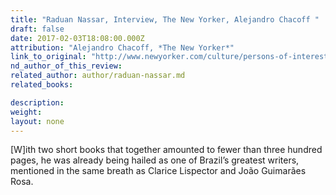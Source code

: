 ```yaml
---
title: "Raduan Nassar, Interview, The New Yorker, Alejandro Chacoff "
draft: false
date: 2017-02-03T18:08:00.000Z
attribution: "Alejandro Chacoff, *The New Yorker*"
link_to_original: "http://www.newyorker.com/culture/persons-of-interest/why-brazils-greatest-writer-stopped-writing"
nd_author_of_this_review:
related_author: author/raduan-nassar.md
related_books:

description:
weight:
layout: none
---
```

[W]ith two short books that together amounted to fewer than three hundred pages, he was already being hailed as one of Brazil’s greatest writers, mentioned in the same breath as Clarice Lispector and João Guimarães Rosa.

